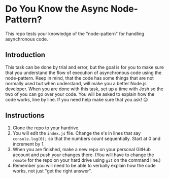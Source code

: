 # Do You Know the Async Node-Pattern?
This repo tests your knowledge of the "node-pattern" for handling asynchronous code.
## Introduction
This task can be done by trial and error, but the goal is for you to make sure that you understand the flow of execution of asynchronous code using the node-pattern. Keep in mind, that the code has some things that are not normally used but when understand, will make you a better Node.js developer. When you are done with this task, set up a time with Josh so the two of you can go over your code. You will be asked to explain how the code works, line by line. If you need help make sure that you ask!  :wink:

## Instructions

1. Clone the repo to your hardrive.
1. You will edit the `index.js` file. Change the `0`'s in lines that say `console.log(0);` so that the numbers count sequentially. Start at 0 and increment by 1.
1. When you are finished, make a new repo on your personal GitHub account and push your changes there. (You will have to change the `remote` for the repo on your hard drive using `git` on the command line.)
1. Remember you will need to be able to verbally explain how the code works, not just "get the right answer".
